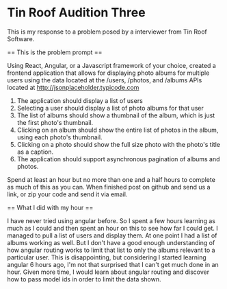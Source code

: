 # Tin Roof Audition Three

This is my response to a problem posed by a interviewer from Tin Roof Software.

== This is the problem prompt ==

Using React, Angular, or a Javascript framework of your choice, created a frontend application that allows for displaying photo albums for multiple users using the data located at the /users, /photos, and /albums APIs located at http://jsonplaceholder.typicode.com
 
1. The application should display a list of users
2. Selecting a user should display a list of photo albums for that user
3. The list of albums should show a thumbnail of the album, which is just the first photo's thumbnail.
4. Clicking on an album should show the entire list of photos in the album, using each photo's thumbnail.
5. Clicking on a photo should show the full size photo with the photo's title as a caption.
6. The application should support asynchronous pagination of albums and photos. 
 
Spend at least an hour but no more than one and a half hours to complete as much of this as you can. When finished post on github and send us a link, or zip your code and send it via email. 

== What I did with my hour ==

I have never tried using angular before. So I spent a few hours learning as much as I could and then spent an hour on this to see how far I could get. I managed to pull a list of users and display them. At one point I had a list of albums working as well. But I don't have a good enough understanding of how angular routing works to limit that list to only the albums relevant to a particular user. This is disappointing, but considering I started learning angular 6 hours ago, I'm not that surprised that I can't get much done in an hour. Given more time, I would learn about angular routing and discover how to pass model ids in order to limit the data shown.
